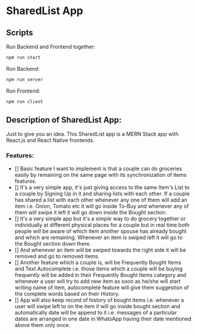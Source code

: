 SharedList App
=============

## Scripts
Run Backend and Frontend together:

```sh
npm run start
```

Run Backend:

```sh
npm run server
```

Run Frontend:

```sh
npm run client
```


## Description of SharedList App:
Just to give you an idea. This SharedList app is a MERN Stack app with React.js and React Native frontends.

### Features:
- [] Basic feature I want to implement is that a couple can do groceries easily by remaining on the same page with its synchronization of items features. 
- [] It's a very simple app, it's just giving access to the same Item's List to a couple by Signing Up in it and sharing lists with each other. If a couple has shared a list with each other whenever any one of them will add an item i.e. Onion, Tomato etc it will go inside To-Buy and whenever any of them will swipe it left it will go down inside the Bought section.
- [] It's a very simple app but it's a simple way to do grocery together or individually at different physical places for a couple but in real time both people will be aware of which item another spouse has already bought and which are remaining. Whenever an item is swiped left it will go to the Bought section down there.
- [] And whenever an item will be swiped towards the right side it will be removed and go to removed items.
- [] Another feature which a couple is, will be Frequently Bought Items and Text Autocomplete i.e. those items which a couple will be buying frequently will be added in their Frequently Bought Items category and whenever a user will try to add new item as soon as he/she will start writing name of item, autocomplete feature will give them suggestion of the complete words based on their History.
- [] App will also keep record of history of bought items i.e. whenever a user will swipe left to on the item it will go inside bought section and automatically date will be append to it i.e. messages of a particular dates are arranged in one date in WhatsApp having their date mentioned above them only once.